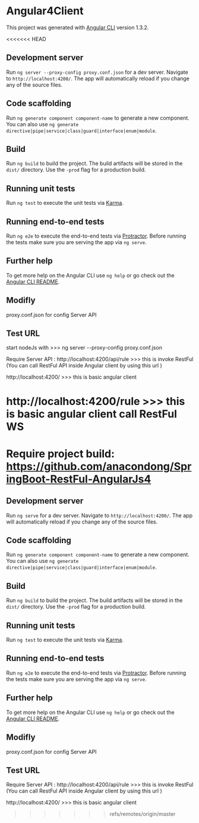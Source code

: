 # Angular4Client

This project was generated with [Angular CLI](https://github.com/angular/angular-cli) version 1.3.2.

<<<<<<< HEAD
## Development server

Run `ng server --proxy-config proxy.conf.json` for a dev server. Navigate to `http://localhost:4200/`. The app will automatically reload if you change any of the source files.

## Code scaffolding

Run `ng generate component component-name` to generate a new component. You can also use `ng generate directive|pipe|service|class|guard|interface|enum|module`.

## Build

Run `ng build` to build the project. The build artifacts will be stored in the `dist/` directory. Use the `-prod` flag for a production build.

## Running unit tests

Run `ng test` to execute the unit tests via [Karma](https://karma-runner.github.io).

## Running end-to-end tests

Run `ng e2e` to execute the end-to-end tests via [Protractor](http://www.protractortest.org/).
Before running the tests make sure you are serving the app via `ng serve`.

## Further help

To get more help on the Angular CLI use `ng help` or go check out the [Angular CLI README](https://github.com/angular/angular-cli/blob/master/README.md).

## Modifly 

proxy.conf.json for config Server API 

## Test URL 

start nodeJs with >>> ng server --proxy-config proxy.conf.json 

Require Server API : http://localhost:4200/api/rule  >>> this is invoke RestFul (You can call RestFul API inside Angular client by using this url )

http://localhost:4200/  >>> this is basic angular client

http://localhost:4200/rule  >>> this is basic angular client call RestFul WS
=======

# Require project build: https://github.com/anacondong/SpringBoot-RestFul-AngularJs4

## Development server

Run `ng serve` for a dev server. Navigate to `http://localhost:4200/`. The app will automatically reload if you change any of the source files.

## Code scaffolding

Run `ng generate component component-name` to generate a new component. You can also use `ng generate directive|pipe|service|class|guard|interface|enum|module`.

## Build

Run `ng build` to build the project. The build artifacts will be stored in the `dist/` directory. Use the `-prod` flag for a production build.

## Running unit tests

Run `ng test` to execute the unit tests via [Karma](https://karma-runner.github.io).

## Running end-to-end tests

Run `ng e2e` to execute the end-to-end tests via [Protractor](http://www.protractortest.org/).
Before running the tests make sure you are serving the app via `ng serve`.

## Further help

To get more help on the Angular CLI use `ng help` or go check out the [Angular CLI README](https://github.com/angular/angular-cli/blob/master/README.md).

## Modifly 

proxy.conf.json for config Server API 

## Test URL 

Require Server API : http://localhost:4200/api/rule  >>> this is invoke RestFul (You can call RestFul API inside Angular client by using this url )

http://localhost:4200/  >>> this is basic angular client
>>>>>>> refs/remotes/origin/master


